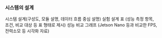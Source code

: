 ### 시스템의 설계
시스템 설계(구성도, 모듈 설명, 데이터 흐름 중심 설명)
실험 설계 표 (성능 측정 항목, 조건, 비교 대상 등 표 형태로 제시)
성능 비교 그래프 (Jetson Nano 등과 비교한 FPS, 전력소모 등 시각화 자료)
